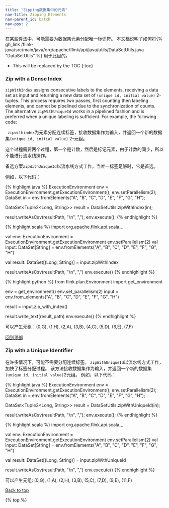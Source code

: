 ```yaml
---
title: "Zipping数据集中的元素"
nav-title: Zipping Elements
nav-parent_id: batch
nav-pos: 2
---
```

<!--
Licensed to the Apache Software Foundation (ASF) under one
or more contributor license agreements.  See the NOTICE file
distributed with this work for additional information
regarding copyright ownership.  The ASF licenses this file
to you under the Apache License, Version 2.0 (the
"License"); you may not use this file except in compliance
with the License.  You may obtain a copy of the License at

  http://www.apache.org/licenses/LICENSE-2.0

Unless required by applicable law or agreed to in writing,
software distributed under the License is distributed on an
"AS IS" BASIS, WITHOUT WARRANTIES OR CONDITIONS OF ANY
KIND, either express or implied.  See the License for the
specific language governing permissions and limitations
under the License.
-->


在某些算法中，可能需要为数据集元素分配唯一标识符。
本文档说明了如何将{% gh_link /flink-java/src/main/java/org/apache/flink/api/java/utils/DataSetUtils.java "DataSetUtils" %} 用于此目的。

* This will be replaced by the TOC
{:toc}

### Zip with a Dense Index
`zipWithIndex` assigns consecutive labels to the elements, receiving a data set as input and returning a new data set of `(unique id, initial value)` 2-tuples.
This process requires two passes, first counting then labeling elements, and cannot be pipelined due to the synchronization of counts.
The alternative `zipWithUniqueId` works in a pipelined fashion and is preferred when a unique labeling is sufficient.
For example, the following code:


` zipwithindex`为元素分配连续标签，接收数据集作为输入，并返回一个新的数据集`(unique id, initial value)` 2-元组。

这个过程需要两个过程，第一个是计数，然后是标记元素，由于计数的同步，所以不能进行流水线操作。

备选方案`zipWithUniqueId`以流水线方式工作，当唯一标签足够时，它是首选。

例如，以下代码：
<div class="codetabs" markdown="1">
<div data-lang="java" markdown="1">
{% highlight java %}
ExecutionEnvironment env = ExecutionEnvironment.getExecutionEnvironment();
env.setParallelism(2);
DataSet<String> in = env.fromElements("A", "B", "C", "D", "E", "F", "G", "H");

DataSet<Tuple2<Long, String>> result = DataSetUtils.zipWithIndex(in);

result.writeAsCsv(resultPath, "\n", ",");
env.execute();
{% endhighlight %}
</div>

<div data-lang="scala" markdown="1">
{% highlight scala %}
import org.apache.flink.api.scala._

val env: ExecutionEnvironment = ExecutionEnvironment.getExecutionEnvironment
env.setParallelism(2)
val input: DataSet[String] = env.fromElements("A", "B", "C", "D", "E", "F", "G", "H")

val result: DataSet[(Long, String)] = input.zipWithIndex

result.writeAsCsv(resultPath, "\n", ",")
env.execute()
{% endhighlight %}
</div>

<div data-lang="python" markdown="1">
{% highlight python %}
from flink.plan.Environment import get_environment

env = get_environment()
env.set_parallelism(2)
input = env.from_elements("A", "B", "C", "D", "E", "F", "G", "H")

result = input.zip_with_index()

result.write_text(result_path)
env.execute()
{% endhighlight %}
</div>

</div>

可以产生元组：(0,G), (1,H), (2,A), (3,B), (4,C), (5,D), (6,E), (7,F)

[回到顶部](#top)

### Zip with a Unique Identifier

在许多情况下，可能不需要分配连续标签。
`zipWithUniqueId`以流水线方式工作，加快了标签分配过程。 该方法接收数据集作为输入，并返回一个新的数据集`(unique id, initial value)`2元组。
例如，以下代码：
<div class="codetabs" markdown="1">
<div data-lang="java" markdown="1">
{% highlight java %}
ExecutionEnvironment env = ExecutionEnvironment.getExecutionEnvironment();
env.setParallelism(2);
DataSet<String> in = env.fromElements("A", "B", "C", "D", "E", "F", "G", "H");

DataSet<Tuple2<Long, String>> result = DataSetUtils.zipWithUniqueId(in);

result.writeAsCsv(resultPath, "\n", ",");
env.execute();
{% endhighlight %}
</div>

<div data-lang="scala" markdown="1">
{% highlight scala %}
import org.apache.flink.api.scala._

val env: ExecutionEnvironment = ExecutionEnvironment.getExecutionEnvironment
env.setParallelism(2)
val input: DataSet[String] = env.fromElements("A", "B", "C", "D", "E", "F", "G", "H")

val result: DataSet[(Long, String)] = input.zipWithUniqueId

result.writeAsCsv(resultPath, "\n", ",")
env.execute()
{% endhighlight %}
</div>

</div>

可以产生元组: (0,G), (1,A), (2,H), (3,B), (5,C), (7,D), (9,E), (11,F)

[Back to top](#top)

{% top %}
